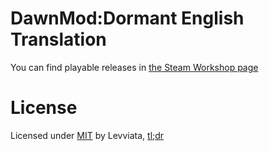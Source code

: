 # DawnMod:Dormant English Translation
You can find playable releases in [the Steam Workshop page](https://steamcommunity.com/sharedfiles/filedetails/?id=3114904337)
# License
Licensed under [MIT](https://github.com/Levviata/DDmodEnglishTranslation/tree/master?tab=MIT-1-ov-file#readme) by Levviata, [tl;dr](https://www.tldrlegal.com/license/mit-license)
